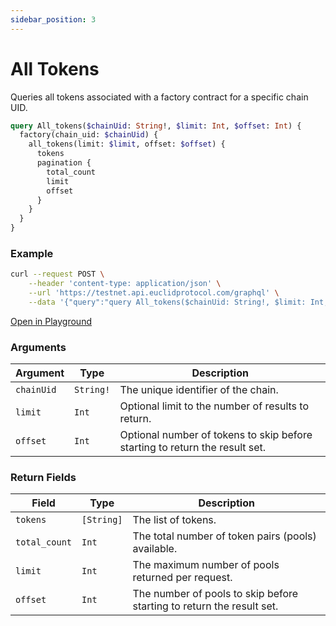 ```yaml
---
sidebar_position: 3
---
```


# All Tokens

Queries all tokens associated with a factory contract for a specific chain UID.


```graphql
query All_tokens($chainUid: String!, $limit: Int, $offset: Int) {
  factory(chain_uid: $chainUid) {
    all_tokens(limit: $limit, offset: $offset) {
      tokens
      pagination {
        total_count
        limit
        offset
      }
    }
  }
}
```
### Example

```bash
curl --request POST \
    --header 'content-type: application/json' \
    --url 'https://testnet.api.euclidprotocol.com/graphql' \
    --data '{"query":"query All_tokens($chainUid: String!, $limit: Int, $offset: Int) {\n  factory(chain_uid: $chainUid) {\n    all_tokens(limit: $limit, offset: $offset) {\n      tokens\n      pagination {\n        total_count\n        limit\n        offset\n      }\n    }\n  }\n}","variables":{"chainUid":"nibiru","limit":7,"offset":null}}'
```

[Open in Playground](https://testnet.api.euclidprotocol.com/?explorerURLState=N4IgJg9gxgrgtgUwHYBcQC4QEcYIE4CeABAIIA2ZA%2BihANbIDOAFACRQAWAhgJZICq3MOiIBlFHl4BzAIQAaIizLc43FMICSqeSwgAzXQwRqimlAEoiwADpIiRXZyg1CTDjySUYg4Wy68BYBbWtnZEnBTUdIxMSirGisqq8noGRj4phuaWNqGhNPRIDDm5RAAOnJK8nCjcELbBJXkQKOGUUBAwqMWNsardJRlG-XYAvv1jIRMjILIgAG6cEpwARmQIDBggDURWIG7%2BgrvCu0jcy9x4MLuyxbu9KEdEAOw3IbuDDxhESDAUNtMjIA)


### Arguments

| **Argument** | **Type**   | **Description**                                                                 |
|--------------|------------|---------------------------------------------------------------------------------|
| `chainUid`   | `String!`  | The unique identifier of the chain.                                            |
| `limit`      | `Int`      | Optional limit to the number of results to return.                             |
| `offset`     | `Int`      | Optional number of tokens to skip before starting to return the result set.    |

### Return Fields

| **Field**       | **Type**   | **Description**                             |
|-------------|--------|-----------------------------------------|
| `tokens`      | `[String]` | The list of tokens.        |
| `total_count` | `Int`    | The total number of token pairs (pools) available.      |
| `limit`       | `Int`    | The maximum number of pools returned per request. |
| `offset`      | `Int`    | The number of pools to skip before starting to return the result set. |
